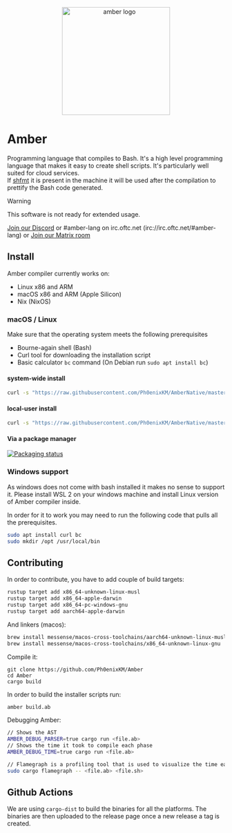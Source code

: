 <div align="center">
    <img src="assets/amber.png" alt="amber logo" width="250" />
</div>

# Amber

Programming language that compiles to Bash. It's a high level programming language that makes it easy to create shell scripts. It's particularly well suited for cloud services.  
If [shfmt](https://github.com/mvdan/sh) it is present in the machine it will be used after the compilation to prettify the Bash code generated.

> [!Warning]
> This software is not ready for extended usage.

[Join our Discord](https://discord.com/invite/cjHjxbsDvZ) or
#amber-lang on irc.oftc.net (irc://irc.oftc.net/#amber-lang) or
[Join our Matrix room](https://matrix.to/#/#_oftc_#amber-lang:matrix.org)

## Install
Amber compiler currently works on:
- Linux x86 and ARM
- macOS x86 and ARM (Apple Silicon)
- Nix (NixOS)

### macOS / Linux
Make sure that the operating system meets the following prerequisites
- Bourne-again shell (Bash)
- Curl tool for downloading the installation script
- Basic calculator `bc` command (On Debian run `sudo apt install bc`)

#### system-wide install
```bash
curl -s "https://raw.githubusercontent.com/Ph0enixKM/AmberNative/master/setup/install.sh" | /bin/bash
```

#### local-user install
```bash
curl -s "https://raw.githubusercontent.com/Ph0enixKM/AmberNative/master/setup/install.sh" | /bin/bash -s -- --user
```

#### Via a package manager
[![Packaging status](https://repology.org/badge/vertical-allrepos/amber-lang.svg)](https://repology.org/project/amber-lang/versions)

### Windows support
As windows does not come with bash installed it makes no sense to support it. Please install WSL 2 on your windows machine and install Linux version of Amber compiler inside.

In order for it to work you may need to run the following code that pulls all the prerequisites.

```bash
sudo apt install curl bc
sudo mkdir /opt /usr/local/bin
```


## Contributing
In order to contribute, you have to add couple of build targets:
```bash
rustup target add x86_64-unknown-linux-musl
rustup target add x86_64-apple-darwin
rustup target add x86_64-pc-windows-gnu
rustup target add aarch64-apple-darwin
```

And linkers (macos):
```bash
brew install messense/macos-cross-toolchains/aarch64-unknown-linux-musl
brew install messense/macos-cross-toolchains/x86_64-unknown-linux-gnu
```

Compile it:
```
git clone https://github.com/Ph0enixKM/Amber
cd Amber
cargo build
```

In order to build the installer scripts run:
```bash
amber build.ab
```

Debugging Amber:
```bash
// Shows the AST
AMBER_DEBUG_PARSER=true cargo run <file.ab>
// Shows the time it took to compile each phase
AMBER_DEBUG_TIME=true cargo run <file.ab>

// Flamegraph is a profiling tool that is used to visualize the time each function took to execute
sudo cargo flamegraph -- <file.ab> <file.sh>
```

## Github Actions
We are using `cargo-dist` to build the binaries for all the platforms. The binaries are then uploaded to the release page once a new release a tag is created.

